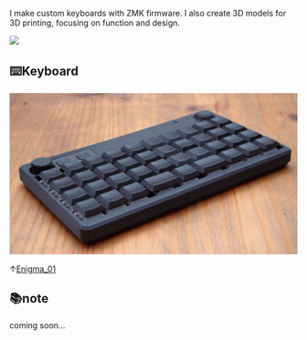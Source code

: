 I make custom keyboards with ZMK firmware. I also create 3D models for 3D printing, focusing on function and design.  

![](https://komarev.com/ghpvc/?username=nazuna293&color=yellow)

## ⌨️Keyboard
<img src="img/01_main.jpg">

↑[Enigma_01](https://github.com/nazuna293/Enigma_01)

## 📚note
coming soon…


<!--
**nazuna293/nazuna293** is a ✨ _special_ ✨ repository because its `README.md` (this file) appears on your GitHub profile.

Here are some ideas to get you started:

- 🔭 I’m currently working on ...
- 🌱 I’m currently learning ...
- 👯 I’m looking to collaborate on ...
- 🤔 I’m looking for help with ...
- 💬 Ask me about ...
- 📫 How to reach me: ...
- 😄 Pronouns: ...
- ⚡ Fun fact: ...
-->

